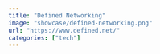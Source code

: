 ```yaml
---
title: "Defined Networking"
image: "showcase/defined-networking.png"
url: "https://www.defined.net/"
categories: ["tech"]
---
```


